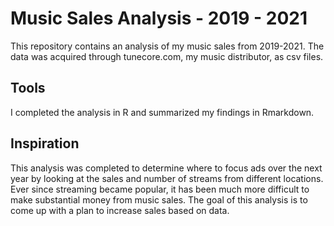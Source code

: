 # Music Sales Analysis - 2019 - 2021

This repository contains an analysis of my music sales from 2019-2021.  The data was acquired through tunecore.com, my music distributor, as csv files.  

## Tools

I completed the analysis in R and summarized my findings in Rmarkdown.  

## Inspiration

This analysis was completed to determine where to focus ads over the next year by looking at the sales and number of streams from different locations.  Ever since streaming became popular, it has been much more difficult to make substantial money from music sales.  The goal of this analysis is to come up with a plan to increase sales based on data.


